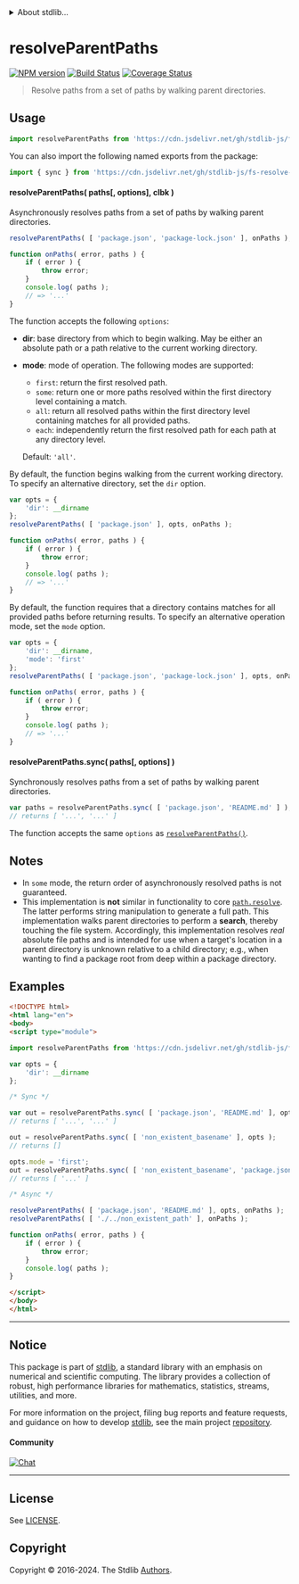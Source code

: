 <!--

@license Apache-2.0

Copyright (c) 2024 The Stdlib Authors.

Licensed under the Apache License, Version 2.0 (the "License");
you may not use this file except in compliance with the License.
You may obtain a copy of the License at

   http://www.apache.org/licenses/LICENSE-2.0

Unless required by applicable law or agreed to in writing, software
distributed under the License is distributed on an "AS IS" BASIS,
WITHOUT WARRANTIES OR CONDITIONS OF ANY KIND, either express or implied.
See the License for the specific language governing permissions and
limitations under the License.

-->


<details>
  <summary>
    About stdlib...
  </summary>
  <p>We believe in a future in which the web is a preferred environment for numerical computation. To help realize this future, we've built stdlib. stdlib is a standard library, with an emphasis on numerical and scientific computation, written in JavaScript (and C) for execution in browsers and in Node.js.</p>
  <p>The library is fully decomposable, being architected in such a way that you can swap out and mix and match APIs and functionality to cater to your exact preferences and use cases.</p>
  <p>When you use stdlib, you can be absolutely certain that you are using the most thorough, rigorous, well-written, studied, documented, tested, measured, and high-quality code out there.</p>
  <p>To join us in bringing numerical computing to the web, get started by checking us out on <a href="https://github.com/stdlib-js/stdlib">GitHub</a>, and please consider <a href="https://opencollective.com/stdlib">financially supporting stdlib</a>. We greatly appreciate your continued support!</p>
</details>

# resolveParentPaths

[![NPM version][npm-image]][npm-url] [![Build Status][test-image]][test-url] [![Coverage Status][coverage-image]][coverage-url] <!-- [![dependencies][dependencies-image]][dependencies-url] -->

> Resolve paths from a set of paths by walking parent directories.



<section class="usage">

## Usage

```javascript
import resolveParentPaths from 'https://cdn.jsdelivr.net/gh/stdlib-js/fs-resolve-parent-paths@v0.1.0-esm/index.mjs';
```

You can also import the following named exports from the package:

```javascript
import { sync } from 'https://cdn.jsdelivr.net/gh/stdlib-js/fs-resolve-parent-paths@v0.1.0-esm/index.mjs';
```

<a name="resolve-parent-paths"></a>

#### resolveParentPaths( paths\[, options], clbk )

Asynchronously resolves paths from a set of paths by walking parent directories.

```javascript
resolveParentPaths( [ 'package.json', 'package-lock.json' ], onPaths );

function onPaths( error, paths ) {
    if ( error ) {
        throw error;
    }
    console.log( paths );
    // => '...'
}
```

The function accepts the following `options`:

-   **dir**: base directory from which to begin walking. May be either an absolute path or a path relative to the current working directory.

-   **mode**: mode of operation. The following modes are supported:

    -   `first`: return the first resolved path.
    -   `some`: return one or more paths resolved within the first directory level containing a match.
    -   `all`: return all resolved paths within the first directory level containing matches for all provided paths.
    -   `each`: independently return the first resolved path for each path at any directory level.
    
    Default: `'all'`.

By default, the function begins walking from the current working directory. To specify an alternative directory, set the `dir` option.

```javascript
var opts = {
    'dir': __dirname
};
resolveParentPaths( [ 'package.json' ], opts, onPaths );

function onPaths( error, paths ) {
    if ( error ) {
        throw error;
    }
    console.log( paths );
    // => '...'
}
```

By default, the function requires that a directory contains matches for all provided paths before returning results. To specify an alternative operation mode, set the `mode` option.

```javascript
var opts = {
    'dir': __dirname,
    'mode': 'first'
};
resolveParentPaths( [ 'package.json', 'package-lock.json' ], opts, onPaths );

function onPaths( error, paths ) {
    if ( error ) {
        throw error;
    }
    console.log( paths );
    // => '...'
}
```

#### resolveParentPaths.sync( paths\[, options] )

Synchronously resolves paths from a set of paths by walking parent directories.

```javascript
var paths = resolveParentPaths.sync( [ 'package.json', 'README.md' ] );
// returns [ '...', '...' ]
```

The function accepts the same `options` as [`resolveParentPaths()`](#resolve-parent-paths).

</section>

<!-- /.usage -->

<section class="notes">

## Notes

-   In `some` mode, the return order of asynchronously resolved paths is not guaranteed.
-   This implementation is **not** similar in functionality to core [`path.resolve`][node-core-path-resolve]. The latter performs string manipulation to generate a full path. This implementation walks parent directories to perform a **search**, thereby touching the file system. Accordingly, this implementation resolves _real_ absolute file paths and is intended for use when a target's location in a parent directory is unknown relative to a child directory; e.g., when wanting to find a package root from deep within a package directory. 

</section>

<!-- /.notes -->

<section class="examples">

## Examples

<!-- eslint no-undef: "error" -->

```html
<!DOCTYPE html>
<html lang="en">
<body>
<script type="module">

import resolveParentPaths from 'https://cdn.jsdelivr.net/gh/stdlib-js/fs-resolve-parent-paths@v0.1.0-esm/index.mjs';

var opts = {
    'dir': __dirname
};

/* Sync */

var out = resolveParentPaths.sync( [ 'package.json', 'README.md' ], opts );
// returns [ '...', '...' ]

out = resolveParentPaths.sync( [ 'non_existent_basename' ], opts );
// returns []

opts.mode = 'first';
out = resolveParentPaths.sync( [ 'non_existent_basename', 'package.json' ], opts );
// returns [ '...' ]

/* Async */

resolveParentPaths( [ 'package.json', 'README.md' ], opts, onPaths );
resolveParentPaths( [ './../non_existent_path' ], onPaths );

function onPaths( error, paths ) {
    if ( error ) {
        throw error;
    }
    console.log( paths );
}

</script>
</body>
</html>
```

</section>

<!-- /.examples -->



<!-- Section for related `stdlib` packages. Do not manually edit this section, as it is automatically populated. -->

<section class="related">

</section>

<!-- /.related -->

<!-- Section for all links. Make sure to keep an empty line after the `section` element and another before the `/section` close. -->


<section class="main-repo" >

* * *

## Notice

This package is part of [stdlib][stdlib], a standard library with an emphasis on numerical and scientific computing. The library provides a collection of robust, high performance libraries for mathematics, statistics, streams, utilities, and more.

For more information on the project, filing bug reports and feature requests, and guidance on how to develop [stdlib][stdlib], see the main project [repository][stdlib].

#### Community

[![Chat][chat-image]][chat-url]

---

## License

See [LICENSE][stdlib-license].


## Copyright

Copyright &copy; 2016-2024. The Stdlib [Authors][stdlib-authors].

</section>

<!-- /.stdlib -->

<!-- Section for all links. Make sure to keep an empty line after the `section` element and another before the `/section` close. -->

<section class="links">

[npm-image]: http://img.shields.io/npm/v/@stdlib/fs-resolve-parent-paths.svg
[npm-url]: https://npmjs.org/package/@stdlib/fs-resolve-parent-paths

[test-image]: https://github.com/stdlib-js/fs-resolve-parent-paths/actions/workflows/test.yml/badge.svg?branch=v0.1.0
[test-url]: https://github.com/stdlib-js/fs-resolve-parent-paths/actions/workflows/test.yml?query=branch:v0.1.0

[coverage-image]: https://img.shields.io/codecov/c/github/stdlib-js/fs-resolve-parent-paths/main.svg
[coverage-url]: https://codecov.io/github/stdlib-js/fs-resolve-parent-paths?branch=main

<!--

[dependencies-image]: https://img.shields.io/david/stdlib-js/fs-resolve-parent-paths.svg
[dependencies-url]: https://david-dm.org/stdlib-js/fs-resolve-parent-paths/main

-->

[chat-image]: https://img.shields.io/gitter/room/stdlib-js/stdlib.svg
[chat-url]: https://app.gitter.im/#/room/#stdlib-js_stdlib:gitter.im

[stdlib]: https://github.com/stdlib-js/stdlib

[stdlib-authors]: https://github.com/stdlib-js/stdlib/graphs/contributors

[cli-section]: https://github.com/stdlib-js/fs-resolve-parent-paths#cli
[cli-url]: https://github.com/stdlib-js/fs-resolve-parent-paths/tree/cli
[@stdlib/fs-resolve-parent-paths]: https://github.com/stdlib-js/fs-resolve-parent-paths/tree/main

[umd]: https://github.com/umdjs/umd
[es-module]: https://developer.mozilla.org/en-US/docs/Web/JavaScript/Guide/Modules

[deno-url]: https://github.com/stdlib-js/fs-resolve-parent-paths/tree/deno
[deno-readme]: https://github.com/stdlib-js/fs-resolve-parent-paths/blob/deno/README.md
[umd-url]: https://github.com/stdlib-js/fs-resolve-parent-paths/tree/umd
[umd-readme]: https://github.com/stdlib-js/fs-resolve-parent-paths/blob/umd/README.md
[esm-url]: https://github.com/stdlib-js/fs-resolve-parent-paths/tree/esm
[esm-readme]: https://github.com/stdlib-js/fs-resolve-parent-paths/blob/esm/README.md
[branches-url]: https://github.com/stdlib-js/fs-resolve-parent-paths/blob/main/branches.md

[stdlib-license]: https://raw.githubusercontent.com/stdlib-js/fs-resolve-parent-paths/main/LICENSE

[node-core-path-resolve]: https://nodejs.org/api/path.html#path_path_resolve_paths

<!-- <related-links> -->

<!-- </related-links> -->

</section>

<!-- /.links -->
